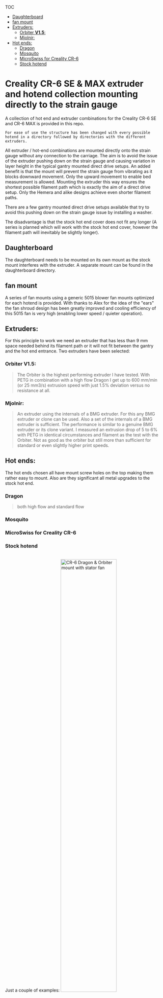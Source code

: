 



TOC

  * [Daughterboard](#daughterboard)
  * [fan mount](#fan-mount)
  * [Extruders:](#extruders-)
    + [Orbiter **V1.5**:](#orbiter---v15---)
    + [Mjolnir:](#mjolnir-)
  * [Hot ends:](#hot-ends-)
    + [Dragon](#dragon)
    + [Mosquito](#mosquito)
    + [MicroSwiss for Creality CR-6](#microswiss-for-creality-cr-6)
    + [Stock hotend](#stock-hotend)

# Creality CR-6 SE & MAX extruder and hotend collection mounting directly to the strain gauge

A collection of hot end and extruder combinations for the Creality CR-6 SE and CR-6 MAX is provided in this repo.

```For ease of use the structure has been changed with every possible hotend in a directory followed by directories with the different extruders.```

All extruder / hot-end combinations are mounted directly onto the strain gauge without any connection to the carriage. The aim is to avoid the issue of the extruder pushing down on the strain gauge and causing variation in layer height in the typical gantry mounted direct drive setups. An added benefit is that the mount will prevent the strain gauge from vibrating as it blocks downward movement. Only the upward movement to enable bed measurement is allowed. Mounting the extruder this way ensures the shortest possible filament path which is exactly the aim of a direct drive setup. Only the Hemera and alike designs achieve even shorter filament paths.

There are a few gantry mounted direct drive setups available that try to avoid this pushing down on the strain gauge issue by installing a washer.

The disadvantage is that the stock hot end cover does not fit any longer (A series is planned which will work with the stock hot end cover, however the filament path will inevitably be slightly longer).

## Daughterboard
The daughterboard needs to be mounted on its own mount as the stock mount interferes with the extruder. A separate mount can be found in the daughterboard directory.

## fan mount
A series of fan mounts using a generic 5015 blower fan mounts optimized for each hotend is provided. With thanks to Alex for the idea of the "ears" the fan shroud design has been greatly improved and cooling efficiency of this 5015 fan is very high (enabling lower speed / quieter operation).

## Extruders:
For this principle to work we need an extruder that has less than 9 mm space needed behind its filament path or it will not fit between the gantry and the hot end entrance. Two extruders have been selected:
### Orbiter **V1.5**:
> The Orbiter is the highest performing extruder I have tested. With PETG in combination with a high flow Dragon I get up to 600 mm/min (or 25 mm3/s) extrusion speed with just 1.5% deviation versus no resistance at all.

### Mjolnir:
> An extruder using the internals of a BMG extruder. For this any BMG extruder or clone can be used. Also a set of the internals of a BMG extruder is sufficient. The performance is similar to a genuine BMG extruder or its clone variant. I measured an extrusion drop of 5 to 6% with PETG in identical circumstances and filament as the test with the Orbiter. Not as good as the orbiter but still more than sufficient for standard or even slightly higher print speeds.
>

## Hot ends:
The hot ends chosen all have mount screw holes on the top making them rather easy to mount. Also are they significant all metal upgrades to the stock hot end.
### Dragon
> both high flow and standard flow

### Mosquito
### MicroSwiss for Creality CR-6
### Stock hotend
<br/>
Just a couple of examples:

<img src="images/README/CR-6 Dragon & Orbiter mount with stator fan.png" alt="CR-6 Dragon & Orbiter mount with stator fan" width="60%" />

![CR-6 stoch hotend and Mjolnir extruder](https://user-images.githubusercontent.com/13643644/121425564-d613ab00-c972-11eb-9b16-f10bbce3bcb8.png width="60%")

![Mosquito   Orbiter mount 2](https://user-images.githubusercontent.com/13643644/121426032-65b95980-c973-11eb-9b75-b8b25f1e59a7.png)




